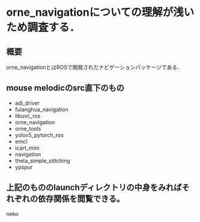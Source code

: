 # orne_navigationについての理解が浅いため調査する．
## 概要
orne_navigationとはROSで開発されたナビゲーションパッケージである．


## mouse melodicのsrc直下のもの
* adi_driver
* fulanghua_navigation
* libuvc_ros
* orne_navigation
* orne_tools
* yolov5_pytorch_ros
* emcl
* icart_mini
* navigation
* theta_simple_stitching
* ypspur
## 上記のもののlaunchディレクトリの中身をみればそれぞれの依存関係を閲覧できる。
neko